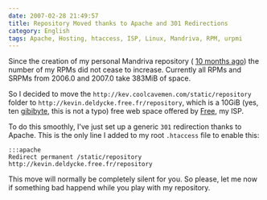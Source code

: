 ```yaml
---
date: 2007-02-28 21:49:57
title: Repository Moved thanks to Apache and 301 Redirections
category: English
tags: Apache, Hosting, htaccess, ISP, Linux, Mandriva, RPM, urpmi
---
```


Since the creation of my personal Mandriva repository (
[10 months ago](http://kevin.deldycke.com/2006/04/new-repository-for-mandriva-2006/))
the number of my RPMs did not cease to increase. Currently all RPMs and SRPMs
from 2006.0 and 2007.0 take 383MiB of space.

So I decided to move the `http://kev.coolcavemen.com/static/repository` folder
to `http://kevin.deldycke.free.fr/repository`, which is a 10GiB (yes, ten
[gibibyte](http://en.wikipedia.org/wiki/Gibibyte), this is not a typo) free web
space offered by [Free](http://free.fr), my ISP.

To do this smoothly, I've just set up a generic `301` redirection thanks to
Apache. This is the only line I added to my root `.htaccess` file to enable
this:

    :::apache
    Redirect permanent /static/repository http://kevin.deldycke.free.fr/repository

This move will normally be completely silent for you. So please, let me now if
something bad happend while you play with my repository.
